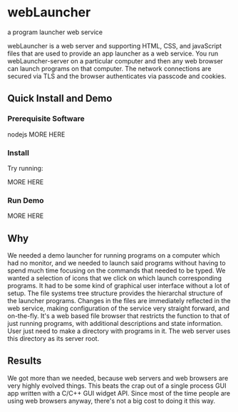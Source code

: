 # webLauncher

a program launcher web service

webLauncher is a web server and supporting HTML, CSS, and javaScript files
that are used to provide an app launcher as a web service.  You run
webLauncher-server on a particular computer and then any web browser can
launch programs on that computer.  The network connections are secured via
TLS and the browser authenticates via passcode and cookies.


## Quick Install and Demo

### Prerequisite Software

nodejs  MORE HERE


### Install

Try running:

MORE HERE


### Run Demo

MORE HERE


## Why

We needed a demo launcher for running programs on a computer which had no
monitor, and we needed to launch said programs without having to spend
much time focusing on the commands that needed to be typed.  We wanted a
selection of icons that we click on which launch corresponding programs.
It had to be some kind of graphical user interface without a lot of setup.
The file systems tree structure provides the hierarchal structure of the
launcher programs.  Changes in the files are immediately reflected in the
web service, making configuration of the service very straight forward,
and on-the-fly.  It's a web based file browser that restricts the function
to that of just running programs, with additional descriptions and state
information.  User just need to make a directory with programs in it.
The web server uses this directory as its server root.

## Results

We got more than we needed, because web servers and web browsers are very
highly evolved things.  This beats the crap out of a single process GUI
app written with a C/C++ GUI widget API.  Since most of the time people
are using web browsers anyway, there's not a big cost to doing it this
way.




